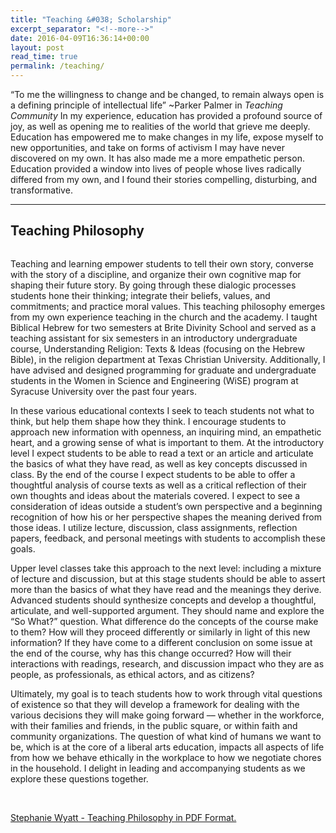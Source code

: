 ```yaml
---
title: "Teaching &#038; Scholarship"
excerpt_separator: "<!--more-->"
date: 2016-04-09T16:36:14+00:00
layout: post
read_time: true
permalink: /teaching/
---
```

“To me the willingness to change and be changed, to remain always open is a defining principle of intellectual life”
~Parker Palmer in *Teaching Community*
In my experience, education has provided a profound source of joy, as well as opening me to realities of the world that grieve me deeply. Education has empowered me to make changes in my life, expose myself to new opportunities, and take on forms of activism I may have never discovered on my own. It has also made me a more empathetic person. Education provided a window into lives of people whose lives radically differed from my own, and I found their stories compelling, disturbing, and transformative.
<!--more-->
<hr />

<h2>Teaching Philosophy</h2>
<div class="page" title="Page 1">
<div class="layoutArea">
<div class="column">

Teaching and learning empower students to tell their own story, converse with the story of a discipline, and organize their own cognitive map for shaping their future story. By going through these dialogic processes students hone their thinking; integrate their beliefs, values, and commitments; and practice moral values. This teaching philosophy emerges from my own experience teaching in the church and the academy. I taught Biblical Hebrew for two semesters at Brite Divinity School and served as a teaching assistant for six semesters in an introductory undergraduate course, Understanding Religion: Texts &amp; Ideas (focusing on the Hebrew Bible), in the religion department at Texas Christian University. Additionally, I have advised and designed programming for graduate and undergraduate students in the Women in Science and Engineering (WiSE) program at Syracuse University over the past four years.

In these various educational contexts I seek to teach students not what to think, but help them shape how they think. I encourage students to approach new information with openness, an inquiring mind, an empathetic heart, and a growing sense of what is important to them. At the introductory level I expect students to be able to read a text or an article and articulate the basics of what they have read, as well as key concepts discussed in class. By the end of the course I expect students to be able to offer a thoughtful analysis of course texts as well as a critical reflection of their own thoughts and ideas about the materials covered. I expect to see a consideration of ideas outside a student’s own perspective and a beginning recognition of how his or her perspective shapes the meaning derived from those ideas. I utilize lecture, discussion, class assignments, reflection papers, feedback, and personal meetings with students to accomplish these goals.

Upper level classes take this approach to the next level: including a mixture of lecture and discussion, but at this stage students should be able to assert more than the basics of what they have read and the meanings they derive. Advanced students should synthesize concepts and develop a thoughtful, articulate, and well-supported argument. They should name and explore the “So What?” question. What difference do the concepts of the course make to them? How will they proceed differently or similarly in light of this new information? If they have come to a different conclusion on some issue at the end of the course, why has this change occurred? How will their interactions with readings, research, and discussion impact who they are as people, as professionals, as ethical actors, and as citizens?

Ultimately, my goal is to teach students how to work through vital questions of existence so that they will develop a framework for dealing with the various decisions they will make going forward –– whether in the workforce, with their families and friends, in the public square, or within faith and community organizations. The question of what kind of humans we want to be, which is at the core of a liberal arts education, impacts all aspects of life from how we behave ethically in the workplace to how we negotiate chores in the household. I delight in leading and accompanying students as we explore these questions together.

&nbsp;

<a href="http://stephaniewyatt.net/wp-content/uploads/SMWyatt_Teaching_Philosophy_4_9_2016.pdf" target="_blank">Stephanie Wyatt - Teaching Philosophy in PDF Format.</a>

</div>
</div>
</div>
